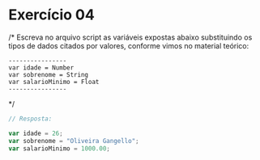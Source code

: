 

# Exercício 04

/* 
Escreva no arquivo script as variáveis expostas abaixo substituindo os 
tipos de dados citados por valores, conforme vimos no material teórico:

    ----------------
    var idade = Number
    var sobrenome = String
    var salarioMinimo = Float 
    ----------------
*/

```javascript
// Resposta:

var idade = 26;
var sobrenome = "Oliveira Gangello";
var salarioMinimo = 1000.00;

```